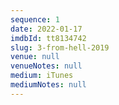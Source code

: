 ```yaml
---
sequence: 1
date: 2022-01-17
imdbId: tt8134742
slug: 3-from-hell-2019
venue: null
venueNotes: null
medium: iTunes
mediumNotes: null
---
```


